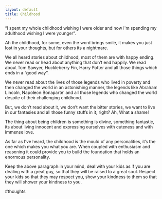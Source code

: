 ```yaml
---
layout: default
title: Childhood
---
```

“I spent my whole childhood wishing I were older and now I'm spending my adulthood wishing I were younger”.

Ah the childhood, for some, even the word brings smile, it makes you just lost in your thoughts, but for others its a nightmare.

We all heard stories about childhood, most of them are with happy ending. We never read or head about anything that don’t end happily. We read about Tom Sawyer, Huckleberry Fin, Harry Potter and all those things which ends in a “good way”.

We never read about the lives of those legends who lived in poverty and then changed the world in an astonishing manner, the legends like Abraham Lincoln, Napoleon Bonaparte’ and all those legends who changed the world despite of their challenging childhood.

But, we don’t read about it, we don’t want the bitter stories, we want to live in our fantasies and all those funny stuffs in it, right? Ah, What a shame!

The thing about being children is something is divine, something fantastic, its about living innocent and expressing ourselves with cuteness and with immense love.

As far as I’ve heard, the childhood is the mould of any personalities, it’s the one which makes you what you are. When coupled with enthusiasm and reasoning it could provide you to build the foundation that holds an enormous personality.

Keep the above paragraph in your mind, deal with your kids as if you are dealing with a great guy, so that they will be raised to a great soul. Respect your kids so that they may respect you, show your kindness to them so that they will shower your kindness to you.

#thoughts